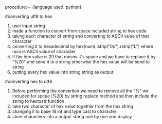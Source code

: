 procedure:--
(language used: python)

#converting utf8 to hex
1. user input string
2. made a function to convert from space included string to hex code
3. taking each character of string and converting to ASCII value of that character
4. converting it to hexadecimal by hex(num).lstrip("0x").rstrip("L") where num is ASCII value of character
5. if the hex value is 20 that means it's space and we have to replace it by "%20" and send it to a string otherwise the hex value will be send to string 
6. putting every hex value into string string as output

#converting hex to utf8
1. Before performing the convertion we need to remove all the "%" we included for spcae (%20) by string replace method and then include the string to hextostr function
2. take two character of hex value together from the hex string
3. changing it to base 16 int and type cast to character
4. store characters into a output string one by one and display
